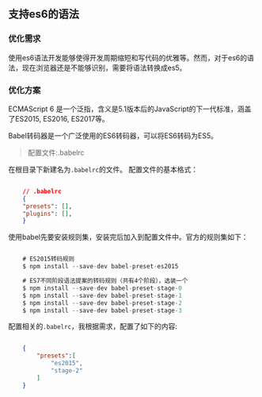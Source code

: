 ## 支持es6的语法


### 优化需求

使用es6语法开发能够使得开发周期缩短和写代码的优雅等。然而，对于es6的语法，现在浏览器还是不能够识别，需要将语法转换成es5。


### 优化方案

ECMAScript 6 是一个泛指，含义是5.1版本后的JavaScript的下一代标准，涵盖了ES2015, ES2016, ES2017等。

Babel转码器是一个广泛使用的ES6转码器，可以将ES6转码为ES5。

> 配置文件:.babelrc

在根目录下新建名为`.babelrc`的文件。
配置文件的基本格式：

```json

    // .babelrc
    {
    "presets": [],
    "plugins": [],
    }

```

使用babel先要安装规则集，安装完后加入到配置文件中。官方的规则集如下：

```javascript

    # ES2015转码规则
    $ npm install --save-dev babel-preset-es2015

    # ES7不同阶段语法提案的转码规则（共有4个阶段），选装一个
    $ npm install --save-dev babel-preset-stage-0
    $ npm install --save-dev babel-preset-stage-1
    $ npm install --save-dev babel-preset-stage-2
    $ npm install --save-dev babel-preset-stage-3

```

配置相关的`.babelrc`，我根据需求，配置了如下的内容:

```json

    {
        "presets":[
            "es2015",
            "stage-2"
        ]
    }

```
